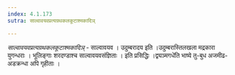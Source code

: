 ```yaml
---
index: 4.1.173
sutra: साल्वावयवप्रत्यग्रथकलकूटाश्मकादिञ्

---
```

_साल्वावयवप्रत्यग्रथकलकूटाश्मकादिञ्_ - साल्वावयव । उदुम्बरादय इति ।उदुम्बरास्तिलखला मद्रकारा युगन्धराः । भूलिङ्गाः शरदण्डाश्च साल्वावयवसंज्ञिताः । इति प्रसिद्धिः ।द्व्यञ्मगधे॑ति भाष्ये तु-बुध अजमीढ-अडक्रन्धा अपि गृहीताः । 